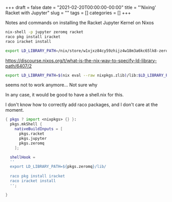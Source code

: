 +++ 
draft = false
date = "2021-02-20T00:00:00-00:00"
title = "'Nixing' Racket with Jupyter"
slug = "" 
tags = []
categories = []
+++


Notes and commands on installing the Racket Jupyter Kernel on Nixos


```bash
nix-shell -p jupyter zeromq racket
raco pkg install iracket
raco iracket install

export LD_LIBRARY_PATH=/nix/store/w1xjxz84cy59zhijz4w18m3a6kc65lk8-zeromq-4.3.2/lib/
```



https://discourse.nixos.org/t/what-is-the-nix-way-to-specify-ld-library-path/6407/2

```bash
export LD_LIBRARY_PATH=$(nix eval --raw nixpkgs.zlib)/lib:$LD_LIBRARY_PATH
```

seems not to work anymore... Not sure why

In any case, it would be good to have a shell.nix for this.

I don't know how to correctly add raco packages, and I don't care at the moment.

```nix
{ pkgs ? import <nixpkgs> {} }:
  pkgs.mkShell {
    nativeBuildInputs = [
      pkgs.racket
      pkgs.jupyter
      pkgs.zeromq
    ];

  shellHook =
  ''
  export LD_LIBRARY_PATH=${pkgs.zeromq}/lib/
  
  raco pkg install iracket
  raco iracket install
  '';

}
```